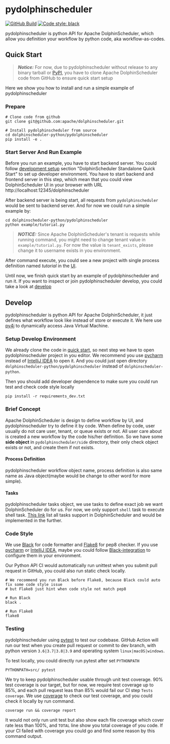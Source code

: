 <!--
 Licensed to the Apache Software Foundation (ASF) under one
 or more contributor license agreements.  See the NOTICE file
 distributed with this work for additional information
 regarding copyright ownership.  The ASF licenses this file
 to you under the Apache License, Version 2.0 (the
 "License"); you may not use this file except in compliance
 with the License.  You may obtain a copy of the License at

   http://www.apache.org/licenses/LICENSE-2.0

 Unless required by applicable law or agreed to in writing,
 software distributed under the License is distributed on an
 "AS IS" BASIS, WITHOUT WARRANTIES OR CONDITIONS OF ANY
 KIND, either express or implied.  See the License for the
 specific language governing permissions and limitations
 under the License.
-->

# pydolphinscheduler

[![GitHub Build][ga-py-test]][ga]
[![Code style: black][black-shield]][black-gh]

pydolphinscheduler is python API for Apache DolphinScheduler, which allow you definition
your workflow by python code, aka workflow-as-codes.

## Quick Start

> **_Notice:_** For now, due to pydolphinscheduler without release to any binary tarball or [PyPI][pypi], you 
> have to clone Apache DolphinScheduler code from GitHub to ensure quick start setup

Here we show you how to install and run a simple example of pydolphinscheduler

### Prepare

```shell
# Clone code from github
git clone git@github.com:apache/dolphinscheduler.git

# Install pydolphinscheduler from source
cd dolphinscheduler-python/pydolphinscheduler
pip install -e .
```

### Start Server And Run Example

Before you run an example, you have to start backend server. You could follow [development setup][dev-setup]
section "DolphinScheduler Standalone Quick Start" to set up developer environment. You have to start backend
and frontend server in this step, which mean that you could view DolphinScheduler UI in your browser with URL
http://localhost:12345/dolphinscheduler

After backend server is being start, all requests from `pydolphinscheduler` would be sent to backend server.
And for now we could run a simple example by:

```shell
cd dolphinscheduler-python/pydolphinscheduler
python example/tutorial.py
```

> **_NOTICE:_** Since Apache DolphinScheduler's tenant is requests while running command, you might need to change
> tenant value in `example/tutorial.py`. For now the value is `tenant_exists`, please change it to username exists
> in you environment. 

After command execute, you could see a new project with single process definition named *tutorial* in the [UI][ui-project].

Until now, we finish quick start by an example of pydolphinscheduler and run it. If you want to inspect or join
pydolphinscheduler develop, you could take a look at [develop](#develop)

## Develop

pydolphinscheduler is python API for Apache DolphinScheduler, it just defines what workflow look like instead of
store or execute it. We here use [py4j][py4j] to dynamically access Java Virtual Machine.

### Setup Develop Environment

We already clone the code in [quick start](#quick-start), so next step we have to open pydolphinscheduler project
in you editor. We recommend you use [pycharm][pycharm] instead of [IntelliJ IDEA][idea] to open it. And you could
just open directory `dolphinscheduler-python/pydolphinscheduler` instead of `dolphinscheduler-python`.

Then you should add developer dependence to make sure you could run test and check code style locally

```shell
pip install -r requirements_dev.txt
```

### Brief Concept

Apache DolphinScheduler is design to define workflow by UI, and pydolphinscheduler try to define it by code. When
define by code, user usually do not care user, tenant, or queue exists or not. All user care about is created
a new workflow by the code his/her definition. So we have some **side object** in `pydolphinscheduler/side`
directory, their only check object exists or not, and create them if not exists. 

#### Process Definition

pydolphinscheduler workflow object name, process definition is also same name as Java object(maybe would be change to
other word for more simple).

#### Tasks

pydolphinscheduler tasks object, we use tasks to define exact job we want DolphinScheduler do for us. For now,
we only support `shell` task to execute shell task. [This link][all-task] list all tasks support in DolphinScheduler
and would be implemented in the further.

### Code Style

We use [Black][black] for code formatter and [Flake8][flake8] for pep8 checker. If you use [pycharm][pycharm]
or [IntelliJ IDEA][idea], maybe you could follow [Black-integration][black-editor] to configure them in your environment.

Our Python API CI would automatically run unittest when you submit pull request in GitHub, you could also run
static check locally.

```shell
# We recommend you run Black before Flake8, because Black could auto fix some code style issue
# but Flake8 just hint when code style not match pep8

# Run Black
black .

# Run Flake8
flake8
```

### Testing

pydolphinscheduler using [pytest][pytest] to test our codebase. GitHub Action will run our test when you create
pull request or commit to dev branch, with python version `3.6|3.7|3.8|3.9` and operating system `linux|macOS|windows`.

To test locally, you could directly run pytest after set `PYTHONPATH` 

```shell
PYTHONPATH=src/ pytest
```

We try to keep pydolphinscheduler usable through unit test coverage. 90% test coverage is our target, but for
now, we require test coverage up to 85%, and each pull request leas than 85% would fail our CI step
`Tests coverage`. We use [coverage][coverage] to check our test coverage, and you could check it locally by
run command.

```shell
coverage run && coverage report
```

It would not only run unit test but also show each file coverage which cover rate less than 100%, and `TOTAL`
line show you total coverage of you code. If your CI failed with coverage you could go and find some reason by
this command output.

<!-- content -->
[pypi]: https://pypi.org/
[dev-setup]: https://dolphinscheduler.apache.org/en-us/development/development-environment-setup.html
[ui-project]: http://8.142.34.29:12345/dolphinscheduler/ui/#/projects/list
[py4j]: https://www.py4j.org/index.html
[pycharm]: https://www.jetbrains.com/pycharm
[idea]: https://www.jetbrains.com/idea/
[all-task]: https://dolphinscheduler.apache.org/en-us/docs/dev/user_doc/guide/task/shell.html
[pytest]: https://docs.pytest.org/en/latest/
[black]: https://black.readthedocs.io/en/stable/index.html
[flake8]: https://flake8.pycqa.org/en/latest/index.html
[black-editor]: https://black.readthedocs.io/en/stable/integrations/editors.html#pycharm-intellij-idea
[coverage]: https://coverage.readthedocs.io/en/stable/
<!-- badge -->
[ga-py-test]: https://github.com/apache/dolphinscheduler/actions/workflows/py-ci.yml/badge.svg?branch=dev
[ga]: https://github.com/apache/dolphinscheduler/actions
[black-shield]: https://img.shields.io/badge/code%20style-black-000000.svg
[black-gh]: https://github.com/psf/black
